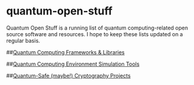 # quantum-open-stuff

Quantum Open Stuff is a running list of quantum computing-related open source software and resources. I hope to keep these lists updated on a regular basis.

##[Quantum Computing Frameworks & Libraries](https://github.com/Steve-Andrew-Lynch/quantum-open-stuff/blob/master/resources-for-developers.md)

##[Quantum Computing Environment Simulation Tools](https://github.com/Steve-Andrew-Lynch/quantum-open-stuff/blob/master/tools-for-developers.md)

##[Quantum-Safe (maybe!) Cryptography Projects](https://github.com/Steve-Andrew-Lynch/quantum-open-stuff/blob/master/crypto-projects.md)

